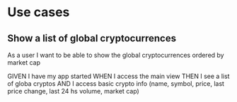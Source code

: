 #  Use cases

## Show a list of global cryptocurrences

As a user I want to be able to show the global cryptocurrences ordered by market cap

 GIVEN I have my app started
 WHEN I access the main view
 THEN I see a list of globa cryptos
 AND I access basic crypto info (name, symbol, price, last price change, last 24 hs volume, market cap)

